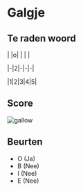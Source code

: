 # Galgje

## Te raden woord

| |o| | | |

|-|2|-|-|-|

|1|2|3|4|5|

## Score
![gallow](./images/4.png)

## Beurten
 * O (Ja)
 * B  (Nee)  
 * I (Nee)  
 * E (Nee)